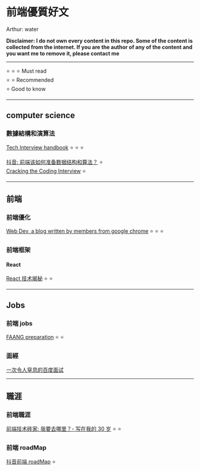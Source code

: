 # 前端優質好文

Arthur: water

**Disclaimer: I do not own every content in this repo. Some of the content is collected from the internet. If you are the author of any of the content and you want me to remove it, please contact me**

---

:star: :star: :star: Must read  
:star: :star: Recommended  
:star: Good to know

---

## computer science

### 數據結構和演算法

[Tech Interview handbook](https://www.techinterviewhandbook.org/) :star: :star: :star:

[抖音: 前端该如何准备数据结构和算法？](https://juejin.cn/post/6844903919722692621) :star:  
[Cracking the Coding Interview](<http://englishonlineclub.com/pdf/Cracking%20the%20Coding%20Interview%20-%20189%20Programming%20Questions%20and%20Solutions%20(6th%20Edition)%20[EnglishOnlineClub.com].pdf>) :star:

---

## 前端

### 前端優化

[Web Dev, a blog written by members from google chrome](https://web.dev/) :star: :star: :star:

### 前端框架

#### React

[React 技术揭秘](https://react.iamkasong.com/) :star: :star:

---

## Jobs

### 前端 jobs

[FAANG preparation](https://www.reddit.com/r/Frontend/comments/sg3kmi/i_want_to_get_a_job_in_faang_company_as_a/) :star: :star:

### 面經

[一次令人窒息的百度面试](https://juejin.cn/post/7178783712363708475)

---

## 職涯

### 前端職涯

[前端技术砖家: 我要去哪里？- 写在我的 30 岁](https://juejin.cn/post/7118679740948430856) :star: :star:

### 前端 roadMap

[抖音前端 roadMap](https://juejin.cn/post/6844903830887366670#heading-33) :star:
